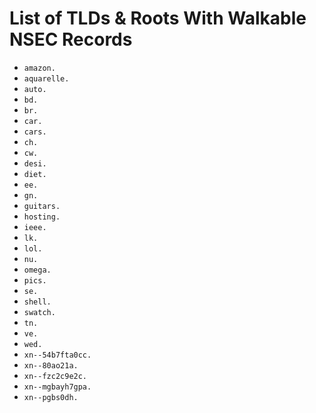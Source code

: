 # List of TLDs & Roots With Walkable NSEC Records

* `amazon.`
* `aquarelle.`
* `auto.`
* `bd.`
* `br.`
* `car.`
* `cars.`
* `ch.`
* `cw.`
* `desi.`
* `diet.`
* `ee.`
* `gn.`
* `guitars.`
* `hosting.`
* `ieee.`
* `lk.`
* `lol.`
* `nu.`
* `omega.`
* `pics.`
* `se.`
* `shell.`
* `swatch.`
* `tn.`
* `ve.`
* `wed.`
* `xn--54b7fta0cc.`
* `xn--80ao21a.`
* `xn--fzc2c9e2c.`
* `xn--mgbayh7gpa.`
* `xn--pgbs0dh.`
